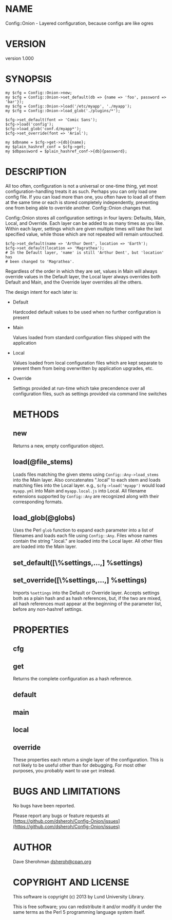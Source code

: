 # NAME

Config::Onion - Layered configuration, because configs are like ogres

# VERSION

version 1.000

# SYNOPSIS

    my $cfg = Config::Onion->new;
    my $cfg = Config::Onion->set_default(db => {name => 'foo', password => 'bar'});
    my $cfg = Config::Onion->load('/etc/myapp', './myapp');
    my $cfg = Config::Onion->load_glob('./plugins/*');

    $cfg->set_default(font => 'Comic Sans');
    $cfg->load('config');
    $cfg->load_glob('conf.d/myapp*');
    $cfg->set_override(font => 'Arial');

    my $dbname = $cfg->get->{db}{name};
    my $plain_hashref_conf = $cfg->get;
    my $dbpassword = $plain_hashref_conf->{db}{password};

# DESCRIPTION

All too often, configuration is not a universal or one-time thing, yet most
configuration-handling treats it as such.  Perhaps you can only load one config
file.  If you can load more than one, you often have to load all of them at the
same time or each is stored completely independently, preventing one from being
able to override another.  Config::Onion changes that.

Config::Onion stores all configuration settings in four layers: Defaults,
Main, Local, and Override.  Each layer can be added to as many times as you
like.  Within each layer, settings which are given multiple times will take the
last specified value, while those which are not repeated will remain untouched.

    $cfg->set_default(name => 'Arthur Dent', location => 'Earth');
    $cfg->set_default(location => 'Magrathea');
    # In the Default layer, 'name' is still 'Arthur Dent', but 'location' has
    # been changed to 'Magrathea'.

Regardless of the order in which they are set, values in Main will always
override values in the Default layer, the Local layer always overrides both
Default and Main, and the Override layer overrides all the others.

The design intent for each later is:

- Default

    Hardcoded default values to be used when no further configuration is present

- Main

    Values loaded from standard configuration files shipped with the application

- Local

    Values loaded from local configuration files which are kept separate to prevent
    them from being overwritten by application upgrades, etc.

- Override

    Settings provided at run-time which take precendence over all configuration
    files, such as settings provided via command line switches

    # METHODS

    ## new

    Returns a new, empty configuration object.

    ## load(@file\_stems)

    Loads files matching the given stems using `Config::Any->load_stems` into
    the Main layer.  Also concatenates ".local" to each stem and loads matching
    files into the Local layer.  e.g., `$cfg->load('myapp')` would load
    `myapp.yml` into Main and `myapp.local.js` into Local.  All filename
    extensions supported by `Config::Any` are recognized along with their
    corresponding formats.

    ## load\_glob(@globs)

    Uses the Perl `glob` function to expand each parameter into a list of
    filenames and loads each file using `Config::Any`.  Files whose names contain
    the string ".local." are loaded into the Local layer.  All other files are
    loaded into the Main layer.

    ## set\_default(\[\\%settings,...,\] %settings)

    ## set\_override(\[\\%settings,...,\] %settings)

    Imports `%settings` into the Default or Override layer.  Accepts settings both
    as a plain hash and as hash references, but, if the two are mixed, all hash
    references must appear at the beginning of the parameter list, before any
    non-hashref settings.

    # PROPERTIES

    ## cfg

    ## get

    Returns the complete configuration as a hash reference.

    ## default

    ## main

    ## local

    ## override

    These properties each return a single layer of the configuration.  This is
    not likely to be useful other than for debugging.  For most other purposes,
    you probably want to use `get` instead.

    # BUGS AND LIMITATIONS

    No bugs have been reported.

    Please report any bugs or feature requests at
    [https://github.com/dsheroh/Config-Onion/issues](https://github.com/dsheroh/Config-Onion/issues)

    # AUTHOR

    Dave Sherohman <dsheroh@cpan.org>

    # COPYRIGHT AND LICENSE

    This software is copyright (c) 2013 by Lund University Library.

    This is free software; you can redistribute it and/or modify it under
    the same terms as the Perl 5 programming language system itself.
